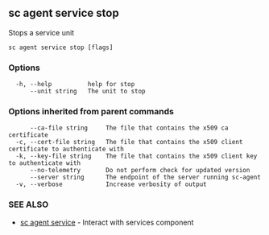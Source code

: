## sc agent service stop

Stops a service unit

```
sc agent service stop [flags]
```

### Options

```
  -h, --help          help for stop
      --unit string   The unit to stop
```

### Options inherited from parent commands

```
      --ca-file string     The file that contains the x509 ca certificate
  -c, --cert-file string   The file that contains the x509 client certificate to authenticate with
  -k, --key-file string    The file that contains the x509 client key to authenticate with
      --no-telemetry       Do not perform check for updated version
      --server string      The endpoint of the server running sc-agent
  -v, --verbose            Increase verbosity of output
```

### SEE ALSO

* [sc agent service](sc_agent_service.md)	 - Interact with services component

